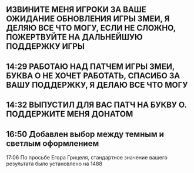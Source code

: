 ИЗВИНИТЕ МЕНЯ ИГРОКИ ЗА ВАШЕ ОЖИДАНИЕ ОБНОВЛЕНИЯ ИГРЫ ЗМЕИ, Я ДЕЛЯЮ ВСЕ ЧТО МОГУ, ЕСЛИ НЕ СЛОЖНО, ПОЖЕРТВУЙТЕ НА ДАЛЬНЕЙШУЮ ПОДДЕРЖКУ ИГРЫ
------------------------------------------------------------------------------------------------------------------------------------------------------------------------------------------------------------------------
 14:29 
РАБОТАЮ НАД ПАТЧЕМ ИГРЫ ЗМЕИ, БУКВА О НЕ ХОЧЕТ РАБОТАТЬ, СПАСИБО ЗА ВАШУ ПОДДЕРЖКУ, Я ДЕЛАЮ ВСЕ ЧТО МОГУ
------------------------------------------------------------------------------------------------------------------------------------------------------------------------
14:32 
ВЫПУСТИЛ ДЛЯ ВАС ПАТЧ НА БУКВУ О. ПОДДЕРЖИТЕ МЕНЯ ДОНАТОМ
----------------------------------------------------------------------------------------------------------------------------------------------------------------------
16:50
Добавлен выбор между темным и светлым оформлением
----------------------------------------------------------------------------------------------------------------------------------------------------------------------
17:06 
По просьбе Егора Грицеля, стандартное значение вашего результата было установлено на 1488
